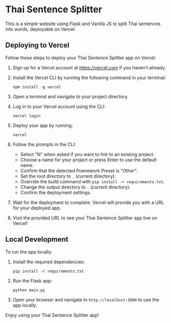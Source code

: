 # Thai Sentence Splitter

This is a simple website using Flask and Vanilla JS to split Thai sentences into words, deployable on Vercel.

## Deploying to Vercel

Follow these steps to deploy your Thai Sentence Splitter app on Vercel:

1. Sign up for a Vercel account at https://vercel.com if you haven't already.

2. Install the Vercel CLI by running the following command in your terminal:
   ```
   npm install -g vercel
   ```

3. Open a terminal and navigate to your project directory.

4. Log in to your Vercel account using the CLI:
   ```
   vercel login
   ```

5. Deploy your app by running:
   ```
   vercel
   ```

6. Follow the prompts in the CLI:
   - Select "N" when asked if you want to link to an existing project.
   - Choose a name for your project or press Enter to use the default name.
   - Confirm that the detected Framework Preset is "Other".
   - Set the root directory to `.` (current directory).
   - Override the build command with `pip install -r requirements.txt`.
   - Change the output directory to `.` (current directory).
   - Confirm the deployment settings.

7. Wait for the deployment to complete. Vercel will provide you with a URL for your deployed app.

8. Visit the provided URL to see your Thai Sentence Splitter app live on Vercel!

## Local Development

To run the app locally:

1. Install the required dependencies:
   ```
   pip install -r requirements.txt
   ```

2. Run the Flask app:
   ```
   python main.py
   ```

3. Open your browser and navigate to `http://localhost:5000` to use the app locally.

Enjoy using your Thai Sentence Splitter app!
